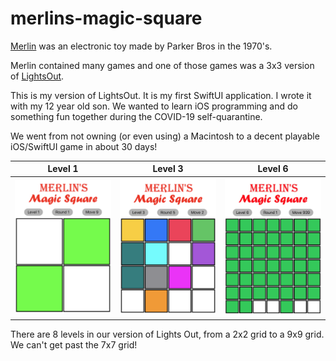 # merlins-magic-square

[Merlin](http://www.theelectronicwizard.com) was an electronic toy made by Parker Bros in the 1970's.  

Merlin contained many games and one of those games was a 3x3 version of [LightsOut](https://en.wikipedia.org/wiki/Lights_Out_(game)).

This is my version of LightsOut.  It is my first SwiftUI application.  I wrote it with my 12 year old son.
We wanted to learn iOS programming and do something fun together during the COVID-19 self-quarantine.

We went from not owning (or even using) a Macintosh to a decent playable iOS/SwiftUI game in about 30 days!

Level 1 | Level 3 | Level 6
-- | -- | --
<img alt="merlins-magic-square-level-3" src="https://raw.githubusercontent.com/AlfredBr/merlins-magic-square/master/MerlinsMagicSquare-Level2.png" /> | <img alt="merlins-magic-square-level-2" src="https://raw.githubusercontent.com/AlfredBr/merlins-magic-square/master/MerlinsMagicSquare-Level3.png" /> | <img alt="merlins-magic-square-level-6" src="https://raw.githubusercontent.com/AlfredBr/merlins-magic-square/master/MerlinsMagicSquare-Level6.png" />

There are 8 levels in our version of Lights Out, from a 2x2 grid to a 9x9 grid.
We can't get past the 7x7 grid!
